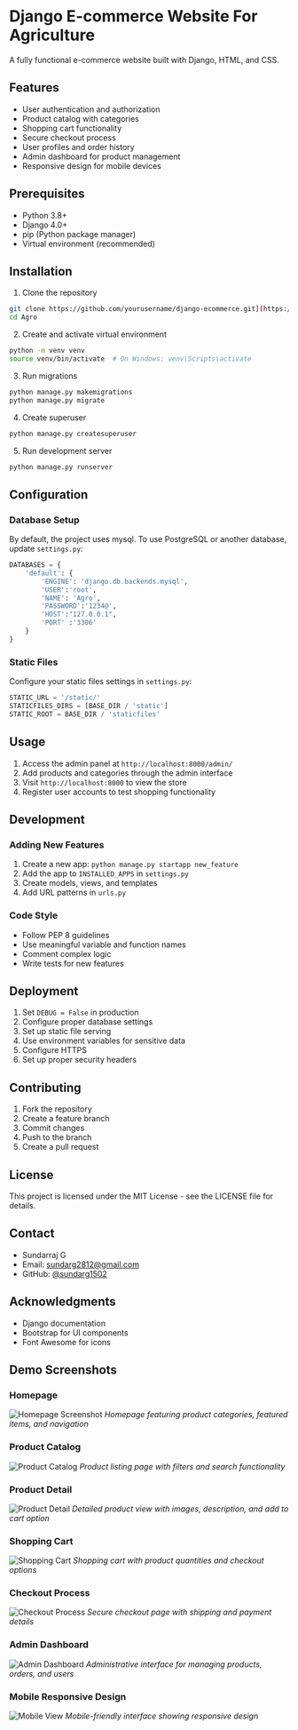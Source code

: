 # Django E-commerce Website For Agriculture

A fully functional e-commerce website built with Django, HTML, and CSS.

## Features

- User authentication and authorization
- Product catalog with categories
- Shopping cart functionality
- Secure checkout process
- User profiles and order history
- Admin dashboard for product management
- Responsive design for mobile devices

## Prerequisites

- Python 3.8+
- Django 4.0+
- pip (Python package manager)
- Virtual environment (recommended)

## Installation

1. Clone the repository
```bash
git clone https://github.com/yourusername/django-ecommerce.git](https://github.com/sundarg1502/Agro.git
cd Agro
```

2. Create and activate virtual environment
```bash
python -m venv venv
source venv/bin/activate  # On Windows: venv\Scripts\activate
```

3. Run migrations
```bash
python manage.py makemigrations
python manage.py migrate
```

4. Create superuser
```bash
python manage.py createsuperuser
```

5. Run development server
```bash
python manage.py runserver
```

## Configuration

### Database Setup
By default, the project uses mysql. To use PostgreSQL or another database, update `settings.py`:

```python
DATABASES = {
    'default': {
        'ENGINE': 'django.db.backends.mysql',
        'USER':'root',
        'NAME': 'Agro',
        'PASSWORD':'1234@',
        'HOST':"127.0.0.1",
        'PORT' :'3306'
    }
}
```

### Static Files
Configure your static files settings in `settings.py`:

```python
STATIC_URL = '/static/'
STATICFILES_DIRS = [BASE_DIR / 'static']
STATIC_ROOT = BASE_DIR / 'staticfiles'
```

## Usage

1. Access the admin panel at `http://localhost:8000/admin/`
2. Add products and categories through the admin interface
3. Visit `http://localhost:8000` to view the store
4. Register user accounts to test shopping functionality

## Development

### Adding New Features
1. Create a new app: `python manage.py startapp new_feature`
2. Add the app to `INSTALLED_APPS` in `settings.py`
3. Create models, views, and templates
4. Add URL patterns in `urls.py`

### Code Style
- Follow PEP 8 guidelines
- Use meaningful variable and function names
- Comment complex logic
- Write tests for new features

## Deployment

1. Set `DEBUG = False` in production
2. Configure proper database settings
3. Set up static file serving
4. Use environment variables for sensitive data
5. Configure HTTPS
6. Set up proper security headers

## Contributing

1. Fork the repository
2. Create a feature branch
3. Commit changes
4. Push to the branch
5. Create a pull request

## License

This project is licensed under the MIT License - see the LICENSE file for details.

## Contact

- Sundarraj G
- Email: sundarg2812@gmail.com
- GitHub: [@sundarg1502](https://github.com/sundarg1502)

## Acknowledgments

- Django documentation
- Bootstrap for UI components
- Font Awesome for icons


## Demo Screenshots

### Homepage
![Homepage Screenshot](/screenshots/homepage.png)
*Homepage featuring product categories, featured items, and navigation*

### Product Catalog
![Product Catalog](/screenshots/product-catalog.png)
*Product listing page with filters and search functionality*

### Product Detail
![Product Detail](/screenshots/product-detail.png)
*Detailed product view with images, description, and add to cart option*

### Shopping Cart
![Shopping Cart](/screenshots/shopping-cart.png)
*Shopping cart with product quantities and checkout options*

### Checkout Process
![Checkout Process](/screenshots/checkout.png)
*Secure checkout page with shipping and payment details*

### Admin Dashboard
![Admin Dashboard](/screenshots/admin-dashboard.png)
*Administrative interface for managing products, orders, and users*

### Mobile Responsive Design
![Mobile View](/screenshots/mobile-view.png)
*Mobile-friendly interface showing responsive design*

